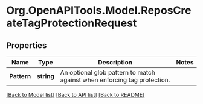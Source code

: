 # Org.OpenAPITools.Model.ReposCreateTagProtectionRequest

## Properties

Name | Type | Description | Notes
------------ | ------------- | ------------- | -------------
**Pattern** | **string** | An optional glob pattern to match against when enforcing tag protection. | 

[[Back to Model list]](../README.md#documentation-for-models) [[Back to API list]](../README.md#documentation-for-api-endpoints) [[Back to README]](../README.md)

